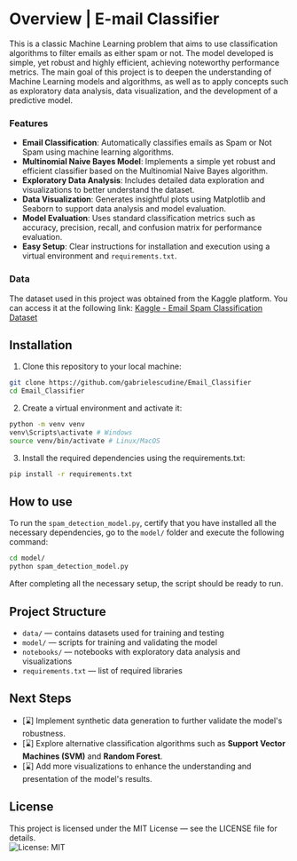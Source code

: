 # Overview | E-mail Classifier
This is a classic Machine Learning problem that aims to use classification algorithms to filter emails as either spam or not. The model developed is simple, yet robust and highly efficient, achieving noteworthy performance metrics. The main goal of this project is to deepen the understanding of Machine Learning models and algorithms, as well as to apply concepts such as exploratory data analysis, data visualization, and the development of a predictive model.

### Features
* **Email Classification**: Automatically classifies emails as Spam or Not Spam using machine learning algorithms.
* **Multinomial Naive Bayes Model**: Implements a simple yet robust and efficient classifier based on the Multinomial Naive Bayes algorithm.
* **Exploratory Data Analysis**: Includes detailed data exploration and visualizations to better understand the dataset.
* **Data Visualization**: Generates insightful plots using Matplotlib and Seaborn to support data analysis and model evaluation.
* **Model Evaluation**: Uses standard classification metrics such as accuracy, precision, recall, and confusion matrix for performance evaluation.
* **Easy Setup**: Clear instructions for installation and execution using a virtual environment and ```requirements.txt```.

### Data
The dataset used in this project was obtained from the Kaggle platform. You can access it at the following link: [Kaggle - Email Spam Classification Dataset](https://www.kaggle.com/datasets/balaka18/email-spam-classification-dataset-csv/data)


## Installation
1. Clone this repository to your local machine:
```bash
git clone https://github.com/gabrielescudine/Email_Classifier
cd Email_Classifier
```
2. Create a virtual environment and activate it:
```bash
python -m venv venv
venv\Scripts\activate # Windows
source venv/bin/activate # Linux/MacOS
```
3. Install the required dependencies using the requirements.txt:
```bash
pip install -r requirements.txt
```

## How to use
To run the ```spam_detection_model.py```, certify that you have installed all the necessary dependencies, go to the ```model/``` folder and execute the following command:
```bash
cd model/
python spam_detection_model.py
```
After completing all the necessary setup, the script should be ready to run.

## Project Structure
* ```data/``` — contains datasets used for training and testing
* ```model/``` — scripts for training and validating the model
* ```notebooks/``` — notebooks with exploratory data analysis and visualizations
* ```requirements.txt``` — list of required libraries

## Next Steps
- [⌛] Implement synthetic data generation to further validate the model's robustness.
- [⌛] Explore alternative classification algorithms such as **Support Vector Machines (SVM)** and **Random Forest**.
- [⌛] Add more visualizations to enhance the understanding and presentation of the model's results.

## License
This project is licensed under the MIT License — see the LICENSE file for details. </br>
![License: MIT](https://img.shields.io/badge/License-MIT-yellow.svg)